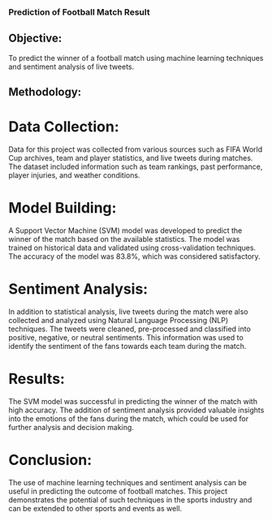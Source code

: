 ### Prediction of Football Match Result

## Objective:
To predict the winner of a football match using machine learning techniques and sentiment analysis of live tweets.

## Methodology:

# Data Collection:
Data for this project was collected from various sources such as FIFA World Cup archives, team and player statistics, and live tweets during matches. The dataset included information such as team rankings, past performance, player injuries, and weather conditions.

# Model Building:
A Support Vector Machine (SVM) model was developed to predict the winner of the match based on the available statistics. The model was trained on historical data and validated using cross-validation techniques. The accuracy of the model was 83.8%, which was considered satisfactory.

# Sentiment Analysis:
In addition to statistical analysis, live tweets during the match were also collected and analyzed using Natural Language Processing (NLP) techniques. The tweets were cleaned, pre-processed and classified into positive, negative, or neutral sentiments. This information was used to identify the sentiment of the fans towards each team during the match.

# Results:
The SVM model was successful in predicting the winner of the match with high accuracy. The addition of sentiment analysis provided valuable insights into the emotions of the fans during the match, which could be used for further analysis and decision making.

# Conclusion:
The use of machine learning techniques and sentiment analysis can be useful in predicting the outcome of football matches. This project demonstrates the potential of such techniques in the sports industry and can be extended to other sports and events as well.
